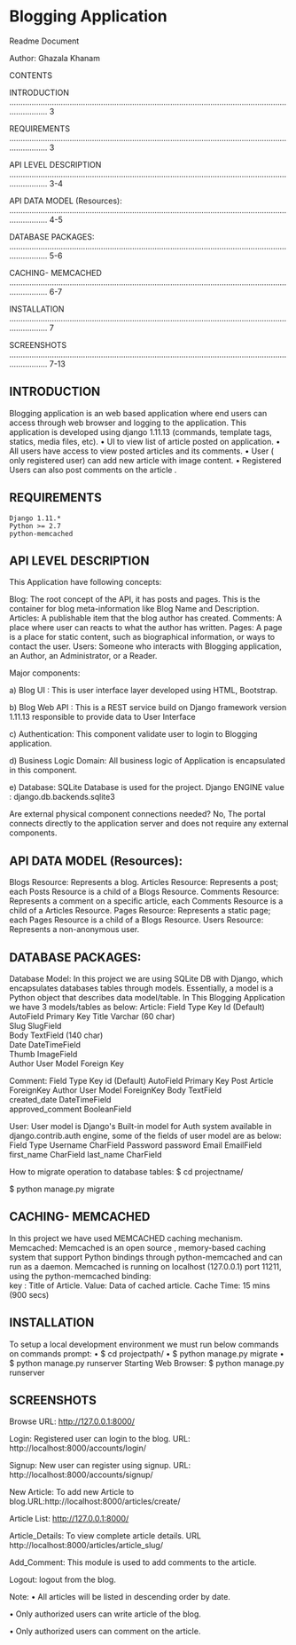 # Blogging Application

 

Readme Document

Author: Ghazala Khanam










CONTENTS

INTRODUCTION
............................................................................................................................................. 3

REQUIREMENTS
............................................................................................................................................. 3

API LEVEL DESCRIPTION
............................................................................................................................................. 3-4

API DATA MODEL (Resources):
............................................................................................................................................. 4-5

DATABASE PACKAGES: 
............................................................................................................................................. 5-6

CACHING- MEMCACHED
............................................................................................................................................. 6-7
	
INSTALLATION
............................................................................................................................................. 7

SCREENSHOTS
............................................................................................................................................. 7-13













INTRODUCTION
---------------------------------------------------------------------------------------------------------------------
Blogging application is an web based application where end users can access through web browser and logging to the application. This application is developed using django 1.11.13 (commands, template tags, statics, media files, etc). 
•	UI to view list of article posted on application.
•	All users have access to view posted articles and its comments.
•	User ( only registered user) can add new article with image content.
•	Registered Users can also post comments on the article . 

REQUIREMENTS
---------------------------------------------------------------------------------------------------------------------
	Django 1.11.*
	Python >= 2.7
	python-memcached

API LEVEL DESCRIPTION
---------------------------------------------------------------------------------------------------------------------
This Application have following concepts:

Blog: The root concept of the API, it has posts and pages. This is the container for blog meta-information like Blog Name and Description.
Articles: A publishable item that the blog author has created.
Comments: A place where user can reacts to what the author has written.
Pages: A page is a place for static content, such as biographical information, or ways to contact the user.
Users: Someone who interacts with Blogging application, an Author, an Administrator, or a Reader.

Major components:
 
a)	Blog UI : This is user interface layer developed using HTML, Bootstrap.

b)	Blog Web API : This is a REST service build on Django framework version 1.11.13 responsible to provide data to User Interface

c)	Authentication: This component validate user to login to Blogging application.

d)	Business Logic Domain: All business logic of Application is encapsulated in this component.

e)	Database: SQLite Database is used for the project. 
 Django ENGINE value : django.db.backends.sqlite3

Are external physical component connections needed?
	No, The portal connects directly to the application server and does not require any external 	components.

API DATA MODEL (Resources):
---------------------------------------------------------------------------------------------------------------------
 
Blogs Resource: Represents a blog.
Articles Resource: Represents a post; each Posts Resource is a child of a Blogs Resource.
Comments Resource: Represents a comment on a specific article, each Comments Resource is a child of a Articles Resource.
Pages Resource: Represents a static page; each Pages Resource is a child of a Blogs Resource.
Users Resource: Represents a non-anonymous user.

DATABASE PACKAGES:
---------------------------------------------------------------------------------------------------------------------
Database Model:
In this project we are using  SQLite DB with Django, which encapsulates databases tables through models. Essentially, a model is a Python object that describes data model/table. In This Blogging Application we have 3 models/tables as below:
Article:
Field	Type	Key
Id (Default)	AutoField	Primary Key
Title	Varchar (60 char)	 
Slug	SlugField	 
Body	TextField (140 char)	 
Date	DateTimeField	 
Thumb	ImageField	 
Author	User Model	Foreign Key

Comment:
Field	Type	Key
id (Default)	AutoField	Primary Key
Post	Article	ForeignKey
Author	User Model	ForeignKey
Body	TextField	 
created_date	DateTimeField	 
approved_comment	BooleanField	 

User: User model is Django's Built-in model for Auth system available in django.contrib.auth engine, some of the fields of user model are as below:
Field	Type
Username	CharField
Password	password
Email	EmailField
first_name	CharField
last_name	CharField

How to migrate operation to database tables:
$ cd projectname/

$ python manage.py migrate

CACHING- MEMCACHED
---------------------------------------------------------------------------------------------------------------------
In this project we have used MEMCACHED caching mechanism.
Memcached:
Memcached is an open source , memory-based caching system that support  Python bindings through python-memcached and can run as a daemon. 
Memcached is running on localhost (127.0.0.1) port 11211, using the python-memcached binding:        
key : Title of Article.
Value: Data of cached article.
Cache Time: 15 mins (900 secs)

INSTALLATION
---------------------------------------------------------------------------------------------------------------------
To setup a local development environment we must run below commands on commands prompt:
•	$ cd projectpath/
•	$ python manage.py migrate
•	$ python manage.py runserver
Starting Web Browser: $ python manage.py runserver

SCREENSHOTS
---------------------------------------------------------------------------------------------------------------------
Browse URL:  http://127.0.0.1:8000/
 
Login: Registered user can login to the blog. URL: http://localhost:8000/accounts/login/

Signup: New user can register using signup. URL: http://localhost:8000/accounts/signup/

New Article: To add new Article to blog.URL:http://localhost:8000/articles/create/

Article List:  http://127.0.0.1:8000/

Article_Details: To view complete article details. URL http://localhost:8000/articles/article_slug/

Add_Comment: This module is used to add comments to the article.

Logout:  logout from the blog.
 

Note:
•	All articles will be listed in descending order by date.

•	Only authorized users can write article of the blog.

•	Only  authorized users can comment on the article.

